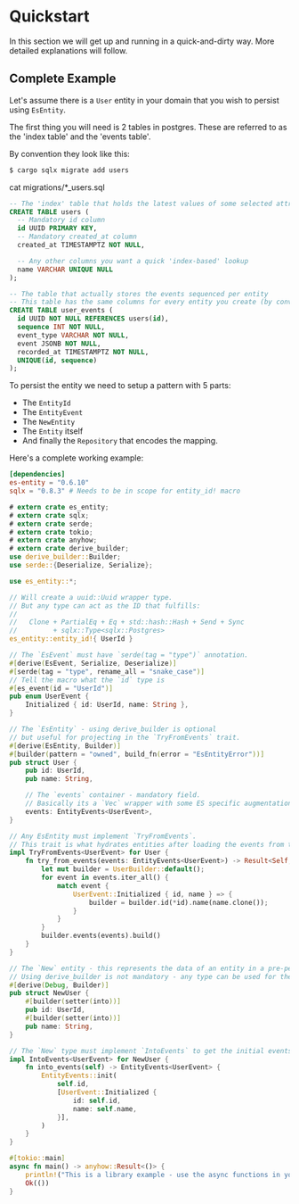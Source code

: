 # Quickstart

In this section we will get up and running in a quick-and-dirty way.
More detailed explanations will follow.

## Complete Example

Let's assume there is a `User` entity in your domain that you wish to persist using `EsEntity`.

The first thing you will need is 2 tables in postgres.
These are referred to as the 'index table' and the 'events table'.

By convention they look like this:

```bash
$ cargo sqlx migrate add users
```

cat migrations/*_users.sql
```sql
-- The 'index' table that holds the latest values of some selected attributes.
CREATE TABLE users (
  -- Mandatory id column
  id UUID PRIMARY KEY,
  -- Mandatory created_at column
  created_at TIMESTAMPTZ NOT NULL,

  -- Any other columns you want a quick 'index-based' lookup
  name VARCHAR UNIQUE NULL
);

-- The table that actually stores the events sequenced per entity
-- This table has the same columns for every entity you create (by convention named `<entity>_events`).
CREATE TABLE user_events (
  id UUID NOT NULL REFERENCES users(id),
  sequence INT NOT NULL,
  event_type VARCHAR NOT NULL,
  event JSONB NOT NULL,
  recorded_at TIMESTAMPTZ NOT NULL,
  UNIQUE(id, sequence)
);
```

To persist the entity we need to setup a pattern with 5 parts:
- The `EntityId`
- The `EntityEvent`
- The `NewEntity`
- The `Entity` itself
- And finally the `Repository` that encodes the mapping.

Here's a complete working example:
```toml
[dependencies]
es-entity = "0.6.10"
sqlx = "0.8.3" # Needs to be in scope for entity_id! macro
```

```rust
# extern crate es_entity;
# extern crate sqlx;
# extern crate serde;
# extern crate tokio;
# extern crate anyhow;
# extern crate derive_builder;
use derive_builder::Builder;
use serde::{Deserialize, Serialize};

use es_entity::*;

// Will create a uuid::Uuid wrapper type. 
// But any type can act as the ID that fulfills:
//
//   Clone + PartialEq + Eq + std::hash::Hash + Send + Sync
//         + sqlx::Type<sqlx::Postgres>
es_entity::entity_id!{ UserId }

// The `EsEvent` must have `serde(tag = "type")` annotation.
#[derive(EsEvent, Serialize, Deserialize)]
#[serde(tag = "type", rename_all = "snake_case")]
// Tell the macro what the `id` type is
#[es_event(id = "UserId")]
pub enum UserEvent {
    Initialized { id: UserId, name: String },
}

// The `EsEntity` - using derive_builder is optional
// but useful for projecting in the `TryFromEvents` trait.
#[derive(EsEntity, Builder)]
#[builder(pattern = "owned", build_fn(error = "EsEntityError"))]
pub struct User {
    pub id: UserId,
    pub name: String,

    // The `events` container - mandatory field.
    // Basically its a `Vec` wrapper with some ES specific augmentation.
    events: EntityEvents<UserEvent>,
}

// Any EsEntity must implement `TryFromEvents`.
// This trait is what hydrates entities after loading the events from the database
impl TryFromEvents<UserEvent> for User {
    fn try_from_events(events: EntityEvents<UserEvent>) -> Result<Self, EsEntityError> {
        let mut builder = UserBuilder::default();
        for event in events.iter_all() {
            match event {
                UserEvent::Initialized { id, name } => {
                    builder = builder.id(*id).name(name.clone());
                }
            }
        }
        builder.events(events).build()
    }
}

// The `New` entity - this represents the data of an entity in a pre-persisted state.
// Using derive_builder is not mandatory - any type can be used for the `New` state.
#[derive(Debug, Builder)]
pub struct NewUser {
    #[builder(setter(into))]
    pub id: UserId,
    #[builder(setter(into))]
    pub name: String,
}

// The `New` type must implement `IntoEvents` to get the initial events that require persisting.
impl IntoEvents<UserEvent> for NewUser {
    fn into_events(self) -> EntityEvents<UserEvent> {
        EntityEvents::init(
            self.id,
            [UserEvent::Initialized {
                id: self.id,
                name: self.name,
            }],
        )
    }
}

#[tokio::main]
async fn main() -> anyhow::Result<()> {
    println!("This is a library example - use the async functions in your application");
    Ok(())
}
```
